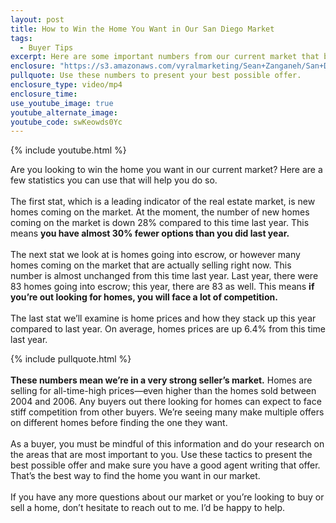 ```yaml
---
layout: post
title: How to Win the Home You Want in Our San Diego Market
tags:
  - Buyer Tips
excerpt: Here are some important numbers from our current market that buyers should be mindful of when they’re out looking for homes.
enclosure: "https://s3.amazonaws.com/vyralmarketing/Sean+Zanganeh/San+Diego%2C+CA+Real+Estate+How's+the+Market.mp4"
pullquote: Use these numbers to present your best possible offer.
enclosure_type: video/mp4
enclosure_time:
use_youtube_image: true
youtube_alternate_image:
youtube_code: swKeowds0Yc
---
```



{% include youtube.html %}

Are you looking to win the home you want in our current market? Here are a few statistics you can use that will help you do so.&nbsp;
<br>&nbsp;
<br>The first stat, which is a leading indicator of the real estate market, is new homes coming on the market. At the moment, the number of new homes coming on the market is down 28% compared to this time last year. This means **you have almost 30% fewer options than you did last year.&nbsp;**
<br>&nbsp;
<br>The next stat we look at is homes going into escrow, or however many homes coming on the market that are actually selling right now. This number is almost unchanged from this time last year. Last year, there were 83 homes going into escrow; this year, there are 83 as well. This means **if you’re out looking for homes, you will face a lot of competition.&nbsp;**
<br>&nbsp;
<br>The last stat we’ll examine is home prices and how they stack up this year compared to last year. On average, homes prices are up 6.4% from this time last year.&nbsp;

{% include pullquote.html %}
<br>&nbsp;
<br>**These numbers mean we’re in a very strong seller’s market.** Homes are selling for all-time-high prices—even higher than the homes sold between 2004 and 2006. Any buyers out there looking for homes can expect to face stiff competition from other buyers. We’re seeing many make multiple offers on different homes before finding the one they want.&nbsp;
<br>&nbsp;
<br>As a buyer, you must be mindful of this information and do your research on the areas that are most important to you. Use these tactics to present the best possible offer and make sure you have a good agent writing that offer. That’s the best way to find the home you want in our market.&nbsp;
<br>&nbsp;
<br>If you have any more questions about our market or you’re looking to buy or sell a home, don’t hesitate to reach out to me. I’d be happy to help.